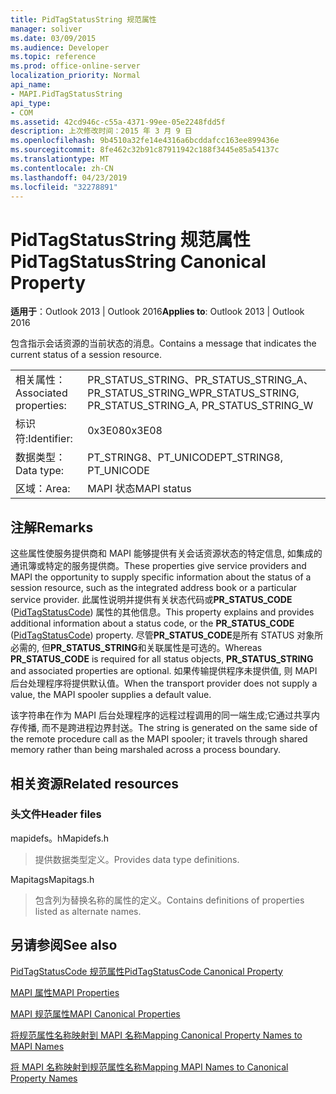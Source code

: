 ```yaml
---
title: PidTagStatusString 规范属性
manager: soliver
ms.date: 03/09/2015
ms.audience: Developer
ms.topic: reference
ms.prod: office-online-server
localization_priority: Normal
api_name:
- MAPI.PidTagStatusString
api_type:
- COM
ms.assetid: 42cd946c-c55a-4371-99ee-05e2248fdd5f
description: 上次修改时间：2015 年 3 月 9 日
ms.openlocfilehash: 9b4510a32fe14e4316a6bcddafcc163ee899436e
ms.sourcegitcommit: 8fe462c32b91c87911942c188f3445e85a54137c
ms.translationtype: MT
ms.contentlocale: zh-CN
ms.lasthandoff: 04/23/2019
ms.locfileid: "32278891"
---
```

# <a name="pidtagstatusstring-canonical-property"></a><span data-ttu-id="b389c-103">PidTagStatusString 规范属性</span><span class="sxs-lookup"><span data-stu-id="b389c-103">PidTagStatusString Canonical Property</span></span>

  
  
<span data-ttu-id="b389c-104">**适用于**：Outlook 2013 | Outlook 2016</span><span class="sxs-lookup"><span data-stu-id="b389c-104">**Applies to**: Outlook 2013 | Outlook 2016</span></span> 
  
<span data-ttu-id="b389c-105">包含指示会话资源的当前状态的消息。</span><span class="sxs-lookup"><span data-stu-id="b389c-105">Contains a message that indicates the current status of a session resource.</span></span> 
  
|||
|:-----|:-----|
|<span data-ttu-id="b389c-106">相关属性：</span><span class="sxs-lookup"><span data-stu-id="b389c-106">Associated properties:</span></span>  <br/> |<span data-ttu-id="b389c-107">PR_STATUS_STRING、PR_STATUS_STRING_A、PR_STATUS_STRING_W</span><span class="sxs-lookup"><span data-stu-id="b389c-107">PR_STATUS_STRING, PR_STATUS_STRING_A, PR_STATUS_STRING_W</span></span>  <br/> |
|<span data-ttu-id="b389c-108">标识符:</span><span class="sxs-lookup"><span data-stu-id="b389c-108">Identifier:</span></span>  <br/> |<span data-ttu-id="b389c-109">0x3E08</span><span class="sxs-lookup"><span data-stu-id="b389c-109">0x3E08</span></span>  <br/> |
|<span data-ttu-id="b389c-110">数据类型：</span><span class="sxs-lookup"><span data-stu-id="b389c-110">Data type:</span></span>  <br/> |<span data-ttu-id="b389c-111">PT_STRING8、PT_UNICODE</span><span class="sxs-lookup"><span data-stu-id="b389c-111">PT_STRING8, PT_UNICODE</span></span>  <br/> |
|<span data-ttu-id="b389c-112">区域：</span><span class="sxs-lookup"><span data-stu-id="b389c-112">Area:</span></span>  <br/> |<span data-ttu-id="b389c-113">MAPI 状态</span><span class="sxs-lookup"><span data-stu-id="b389c-113">MAPI status</span></span>  <br/> |
   
## <a name="remarks"></a><span data-ttu-id="b389c-114">注解</span><span class="sxs-lookup"><span data-stu-id="b389c-114">Remarks</span></span>

<span data-ttu-id="b389c-115">这些属性使服务提供商和 MAPI 能够提供有关会话资源状态的特定信息, 如集成的通讯簿或特定的服务提供商。</span><span class="sxs-lookup"><span data-stu-id="b389c-115">These properties give service providers and MAPI the opportunity to supply specific information about the status of a session resource, such as the integrated address book or a particular service provider.</span></span> <span data-ttu-id="b389c-116">此属性说明并提供有关状态代码或**PR_STATUS_CODE** ([PidTagStatusCode](pidtagstatuscode-canonical-property.md)) 属性的其他信息。</span><span class="sxs-lookup"><span data-stu-id="b389c-116">This property explains and provides additional information about a status code, or the **PR_STATUS_CODE** ([PidTagStatusCode](pidtagstatuscode-canonical-property.md)) property.</span></span> <span data-ttu-id="b389c-117">尽管**PR_STATUS_CODE**是所有 STATUS 对象所必需的, 但**PR_STATUS_STRING**和关联属性是可选的。</span><span class="sxs-lookup"><span data-stu-id="b389c-117">Whereas **PR_STATUS_CODE** is required for all status objects, **PR_STATUS_STRING** and associated properties are optional.</span></span> <span data-ttu-id="b389c-118">如果传输提供程序未提供值, 则 MAPI 后台处理程序将提供默认值。</span><span class="sxs-lookup"><span data-stu-id="b389c-118">When the transport provider does not supply a value, the MAPI spooler supplies a default value.</span></span> 
  
<span data-ttu-id="b389c-119">该字符串在作为 MAPI 后台处理程序的远程过程调用的同一端生成;它通过共享内存传播, 而不是跨进程边界封送。</span><span class="sxs-lookup"><span data-stu-id="b389c-119">The string is generated on the same side of the remote procedure call as the MAPI spooler; it travels through shared memory rather than being marshaled across a process boundary.</span></span>
  
## <a name="related-resources"></a><span data-ttu-id="b389c-120">相关资源</span><span class="sxs-lookup"><span data-stu-id="b389c-120">Related resources</span></span>

### <a name="header-files"></a><span data-ttu-id="b389c-121">头文件</span><span class="sxs-lookup"><span data-stu-id="b389c-121">Header files</span></span>

<span data-ttu-id="b389c-122">mapidefs。h</span><span class="sxs-lookup"><span data-stu-id="b389c-122">Mapidefs.h</span></span>
  
> <span data-ttu-id="b389c-123">提供数据类型定义。</span><span class="sxs-lookup"><span data-stu-id="b389c-123">Provides data type definitions.</span></span>
    
<span data-ttu-id="b389c-124">Mapitags</span><span class="sxs-lookup"><span data-stu-id="b389c-124">Mapitags.h</span></span>
  
> <span data-ttu-id="b389c-125">包含列为替换名称的属性的定义。</span><span class="sxs-lookup"><span data-stu-id="b389c-125">Contains definitions of properties listed as alternate names.</span></span>
    
## <a name="see-also"></a><span data-ttu-id="b389c-126">另请参阅</span><span class="sxs-lookup"><span data-stu-id="b389c-126">See also</span></span>



[<span data-ttu-id="b389c-127">PidTagStatusCode 规范属性</span><span class="sxs-lookup"><span data-stu-id="b389c-127">PidTagStatusCode Canonical Property</span></span>](pidtagstatuscode-canonical-property.md)


[<span data-ttu-id="b389c-128">MAPI 属性</span><span class="sxs-lookup"><span data-stu-id="b389c-128">MAPI Properties</span></span>](mapi-properties.md)
  
[<span data-ttu-id="b389c-129">MAPI 规范属性</span><span class="sxs-lookup"><span data-stu-id="b389c-129">MAPI Canonical Properties</span></span>](mapi-canonical-properties.md)
  
[<span data-ttu-id="b389c-130">将规范属性名称映射到 MAPI 名称</span><span class="sxs-lookup"><span data-stu-id="b389c-130">Mapping Canonical Property Names to MAPI Names</span></span>](mapping-canonical-property-names-to-mapi-names.md)
  
[<span data-ttu-id="b389c-131">将 MAPI 名称映射到规范属性名称</span><span class="sxs-lookup"><span data-stu-id="b389c-131">Mapping MAPI Names to Canonical Property Names</span></span>](mapping-mapi-names-to-canonical-property-names.md)


